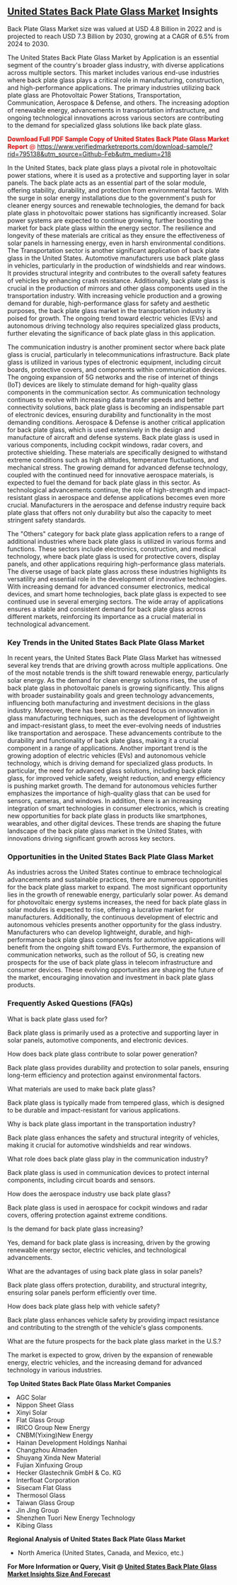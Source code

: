 <h2><a href="https://www.verifiedmarketreports.com/download-sample/?rid=795138&amp;utm_source=Github-Feb&amp;utm_medium=218" target="_blank">United States Back Plate Glass Market</a> Insights</h2><p>Back Plate Glass Market size was valued at USD 4.8 Billion in 2022 and is projected to reach USD 7.3 Billion by 2030, growing at a CAGR of 6.5% from 2024 to 2030.</p><p><p>The United States Back Plate Glass Market by Application is an essential segment of the country's broader glass industry, with diverse applications across multiple sectors. This market includes various end-use industries where back plate glass plays a critical role in manufacturing, construction, and high-performance applications. The primary industries utilizing back plate glass are Photovoltaic Power Stations, Transportation, Communication, Aerospace & Defense, and others. The increasing adoption of renewable energy, advancements in transportation infrastructure, and ongoing technological innovations across various sectors are contributing to the demand for specialized glass solutions like back plate glass. <p><span class=""><span style="color: #ff0000;"><strong>Download Full PDF Sample Copy of United States Back Plate Glass Market Report</strong> @ </span><a href="https://www.verifiedmarketreports.com/download-sample/?rid=795138&amp;utm_source=Github-Feb&amp;utm_medium=218" target="_blank">https://www.verifiedmarketreports.com/download-sample/?rid=795138&amp;utm_source=Github-Feb&amp;utm_medium=218</a></span></p></p> <p>In the United States, back plate glass plays a pivotal role in photovoltaic power stations, where it is used as a protective and supporting layer in solar panels. The back plate acts as an essential part of the solar module, offering stability, durability, and protection from environmental factors. With the surge in solar energy installations due to the government's push for cleaner energy sources and renewable technologies, the demand for back plate glass in photovoltaic power stations has significantly increased. Solar power systems are expected to continue growing, further boosting the market for back plate glass within the energy sector. The resilience and longevity of these materials are critical as they ensure the effectiveness of solar panels in harnessing energy, even in harsh environmental conditions. The Transportation sector is another significant application of back plate glass in the United States. Automotive manufacturers use back plate glass in vehicles, particularly in the production of windshields and rear windows. It provides structural integrity and contributes to the overall safety features of vehicles by enhancing crash resistance. Additionally, back plate glass is crucial in the production of mirrors and other glass components used in the transportation industry. With increasing vehicle production and a growing demand for durable, high-performance glass for safety and aesthetic purposes, the back plate glass market in the transportation industry is poised for growth. The ongoing trend toward electric vehicles (EVs) and autonomous driving technology also requires specialized glass products, further elevating the significance of back plate glass in this application. <p>The communication industry is another prominent sector where back plate glass is crucial, particularly in telecommunications infrastructure. Back plate glass is utilized in various types of electronic equipment, including circuit boards, protective covers, and components within communication devices. The ongoing expansion of 5G networks and the rise of internet of things (IoT) devices are likely to stimulate demand for high-quality glass components in the communication sector. As communication technology continues to evolve with increasing data transfer speeds and better connectivity solutions, back plate glass is becoming an indispensable part of electronic devices, ensuring durability and functionality in the most demanding conditions. Aerospace & Defense is another critical application for back plate glass, which is used extensively in the design and manufacture of aircraft and defense systems. Back plate glass is used in various components, including cockpit windows, radar covers, and protective shielding. These materials are specifically designed to withstand extreme conditions such as high altitudes, temperature fluctuations, and mechanical stress. The growing demand for advanced defense technology, coupled with the continued need for innovative aerospace materials, is expected to fuel the demand for back plate glass in this sector. As technological advancements continue, the role of high-strength and impact-resistant glass in aerospace and defense applications becomes even more crucial. Manufacturers in the aerospace and defense industry require back plate glass that offers not only durability but also the capacity to meet stringent safety standards. <p>The "Others" category for back plate glass application refers to a range of additional industries where back plate glass is utilized in various forms and functions. These sectors include electronics, construction, and medical technology, where back plate glass is used for protective covers, display panels, and other applications requiring high-performance glass materials. The diverse usage of back plate glass across these industries highlights its versatility and essential role in the development of innovative technologies. With increasing demand for advanced consumer electronics, medical devices, and smart home technologies, back plate glass is expected to see continued use in several emerging sectors. The wide array of applications ensures a stable and consistent demand for back plate glass across different markets, reinforcing its importance as a crucial material in technological advancement. <h3>Key Trends in the United States Back Plate Glass Market</h3> <p>In recent years, the United States Back Plate Glass Market has witnessed several key trends that are driving growth across multiple applications. One of the most notable trends is the shift toward renewable energy, particularly solar energy. As the demand for clean energy solutions rises, the use of back plate glass in photovoltaic panels is growing significantly. This aligns with broader sustainability goals and green technology advancements, influencing both manufacturing and investment decisions in the glass industry. Moreover, there has been an increased focus on innovation in glass manufacturing techniques, such as the development of lightweight and impact-resistant glass, to meet the ever-evolving needs of industries like transportation and aerospace. These advancements contribute to the durability and functionality of back plate glass, making it a crucial component in a range of applications. Another important trend is the growing adoption of electric vehicles (EVs) and autonomous vehicle technology, which is driving demand for specialized glass products. In particular, the need for advanced glass solutions, including back plate glass, for improved vehicle safety, weight reduction, and energy efficiency is pushing market growth. The demand for autonomous vehicles further emphasizes the importance of high-quality glass that can be used for sensors, cameras, and windows. In addition, there is an increasing integration of smart technologies in consumer electronics, which is creating new opportunities for back plate glass in products like smartphones, wearables, and other digital devices. These trends are shaping the future landscape of the back plate glass market in the United States, with innovations driving significant growth across key sectors. <h3>Opportunities in the United States Back Plate Glass Market</h3> <p>As industries across the United States continue to embrace technological advancements and sustainable practices, there are numerous opportunities for the back plate glass market to expand. The most significant opportunity lies in the growth of renewable energy, particularly solar power. As demand for photovoltaic energy systems increases, the need for back plate glass in solar modules is expected to rise, offering a lucrative market for manufacturers. Additionally, the continuous development of electric and autonomous vehicles presents another opportunity for the glass industry. Manufacturers who can develop lightweight, durable, and high-performance back plate glass components for automotive applications will benefit from the ongoing shift toward EVs. Furthermore, the expansion of communication networks, such as the rollout of 5G, is creating new prospects for the use of back plate glass in telecom infrastructure and consumer devices. These evolving opportunities are shaping the future of the market, encouraging innovation and investment in back plate glass products. <h3>Frequently Asked Questions (FAQs)</h3> <p>What is back plate glass used for?</p> <p>Back plate glass is primarily used as a protective and supporting layer in solar panels, automotive components, and electronic devices.</p> <p>How does back plate glass contribute to solar power generation?</p> <p>Back plate glass provides durability and protection to solar panels, ensuring long-term efficiency and protection against environmental factors.</p> <p>What materials are used to make back plate glass?</p> <p>Back plate glass is typically made from tempered glass, which is designed to be durable and impact-resistant for various applications.</p> <p>Why is back plate glass important in the transportation industry?</p> <p>Back plate glass enhances the safety and structural integrity of vehicles, making it crucial for automotive windshields and rear windows.</p> <p>What role does back plate glass play in the communication industry?</p> <p>Back plate glass is used in communication devices to protect internal components, including circuit boards and sensors.</p> <p>How does the aerospace industry use back plate glass?</p> <p>Back plate glass is used in aerospace for cockpit windows and radar covers, offering protection against extreme conditions.</p> <p>Is the demand for back plate glass increasing?</p> <p>Yes, demand for back plate glass is increasing, driven by the growing renewable energy sector, electric vehicles, and technological advancements.</p> <p>What are the advantages of using back plate glass in solar panels?</p> <p>Back plate glass offers protection, durability, and structural integrity, ensuring solar panels perform efficiently over time.</p> <p>How does back plate glass help with vehicle safety?</p> <p>Back plate glass enhances vehicle safety by providing impact resistance and contributing to the strength of the vehicle's glass components.</p> <p>What are the future prospects for the back plate glass market in the U.S.?</p> <p>The market is expected to grow, driven by the expansion of renewable energy, electric vehicles, and the increasing demand for advanced technology in various industries.</p> </p><p><strong>Top United States Back Plate Glass Market Companies</strong></p><div data-test-id=""><p><li>AGC Solar</li><li> Nippon Sheet Glass</li><li> Xinyi Solar</li><li> Flat Glass Group</li><li> IRICO Group New Energy</li><li> CNBM(Yixing)New Energy</li><li> Hainan Development Holdings Nanhai</li><li> Changzhou Almaden</li><li> Shuyang Xinda New Material</li><li> Fujian Xinfuxing Group</li><li> Hecker Glastechnik GmbH & Co. KG</li><li> Interfloat Corporation</li><li> Sisecam Flat Glass</li><li> Thermosol Glass</li><li> Taiwan Glass Group</li><li> Jin Jing Group</li><li> Shenzhen Tuori New Energy Technology</li><li> Kibing Glass</li></p><div><strong>Regional Analysis of&nbsp;United States Back Plate Glass Market</strong></div><ul><li dir="ltr"><p dir="ltr">North America&nbsp;(United States, Canada, and Mexico, etc.)</p></li></ul><p><strong>For More Information or Query, Visit @&nbsp;</strong><strong><a href="https://www.verifiedmarketreports.com/product/back-plate-glass-market/?utm_source=Github-Feb&amp;utm_medium=218" target="_blank">United States Back Plate Glass Market Insights Size And Forecast</a></strong></p></div>

